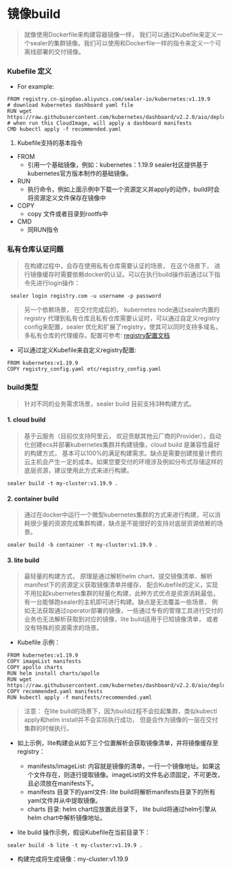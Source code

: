 # 镜像build
> 就像使用Dockerfile来构建容器镜像一样， 我们可以通过Kubefile来定义一个sealer的集群镜像。我们可以使用和Dockerfile一样的指令来定义一个可离线部署的交付镜像。
>
>
### Kubefile 定义

+ For example:

```bigquery
FROM registry.cn-qingdao.aliyuncs.com/sealer-io/kubernetes:v1.19.9
# download kubernetes dashboard yaml file
RUN wget https://raw.githubusercontent.com/kubernetes/dashboard/v2.2.0/aio/deploy/recommended.yaml
# when run this CloudImage, will apply a dashboard manifests
CMD kubectl apply -f recommended.yaml
```

1. Kubefile支持的基本指令
+ FROM
    + 引用一个基础镜像，例如：kubernetes：1.19.9 sealer社区提供基于kubernetes官方版本制作的基础镜像。
+ RUN
    + 执行命令，例如上面示例中下载一个资源定义并apply的动作，build时会将资源定义文件保存在镜像中
+ COPY
    + copy 文件或者目录到rootfs中
+ CMD
    + 同RUN指令

### 私有仓库认证问题
> 在构建过程中，会存在使用私有仓库需要认证的场景， 在这个场景下， 进行镜像缓存时需要依赖docker的认证。可以在执行build操作前通过以下指令先进行login操作：

``` sealer login registry.com -u username -p password```

> 另一个依赖场景， 在交付完成后的， kubernetes node通过sealer内置的registry 代理到私有仓库且私有仓库需要认证时，可以通过自定义registry config来配置，sealer 优化和扩展了registry，使其可以同时支持多域名，多私有仓库的代理缓存。配置可参考: [registry配置文档](../user-guide/docker-image-cache.md) 

+ 可以通过定义Kubefile来自定义registry配置:
```bigquery
FROM kubernetes:v1.19.9
COPY registry_config.yaml etc/registry_config.yaml
```

### build类型
> 针对不同的业务需求场景，sealer build 目前支持3种构建方式。

#### 1. cloud build
> 基于云服务（目前仅支持阿里云， 欢迎贡献其他云厂商的Provider），自动化创建ecs并部署kubernetes集群并构建镜像，cloud build 是兼容性最好的构建方式， 基本可以100%的满足构建需求。缺点是需要创建按量计费的云主机会产生一定的成本。如果您要交付的环境涉及例如分布式存储这样的底层资源，建议使用此方式来进行构建。

```bigquery
sealer build -t my-cluster:v1.19.9 .
```

#### 2. container build
> 通过在docker中运行一个微型kubernetes集群的方式来进行构建，可以消耗很少量的资源完成集群构建，缺点是不能很好的支持对底层资源依赖的场景。

```bigquery
sealer build -b container -t my-cluster:v1.19.9 .
```

#### 3. lite build
> 最轻量的构建方式， 原理是通过解析helm chart、提交镜像清单、解析manifest下的资源定义获取镜像清单并缓存， 配合Kubefile的定义，实现不用拉起kubernetes集群的轻量化构建，此种方式优点是资源消耗最低，有一台能够跑sealer的主机即可进行构建。缺点是无法覆盖一些场景， 例如无法获取通过operator部署的镜像，一些通过专有的管理工具进行交付的业务也无法解析获取到对应的镜像，lite build适用于已知镜像清单， 或者没有特殊的资源需求的场景。
+ Kubefile 示例：

```bigquery
FROM kubernetes:v1.19.9
COPY imageList manifests
COPY apollo charts
RUN helm install charts/apollo
RUN wget https://raw.githubusercontent.com/kubernetes/dashboard/v2.2.0/aio/deploy/recommended.yaml
COPY recommended.yaml manifests
RUN kubectl apply -f manifests/recommended.yaml
```

> 注意： 在lite build的场景下，因为build过程不会拉起集群，类似kubectl apply和helm install并不会实际执行成功， 但是会作为镜像的一层在交付集群的时候执行。

+ 如上示例，lite构建会从如下三个位置解析会获取镜像清单，并将镜像缓存至registry：
    + manifests/imageList: 内容就是镜像的清单，一行一个镜像地址。如果这个文件存在，则逐行提取镜像。imageList的文件名必须固定，不可更改，且必须放在manifests下。
    + manifests 目录下的yaml文件: lite build将解析manifests目录下的所有yaml文件并从中提取镜像。
    + charts 目录: helm chart应放置此目录下， lite build将通过helm引擎从helm chart中解析镜像地址。
    
+ lite build 操作示例，假设Kubefile在当前目录下：

```bigquery
sealer build -b lite -t my-cluster:v1.19.9 .
```

+ 构建完成将生成镜像：my-cluster:v1.19.9